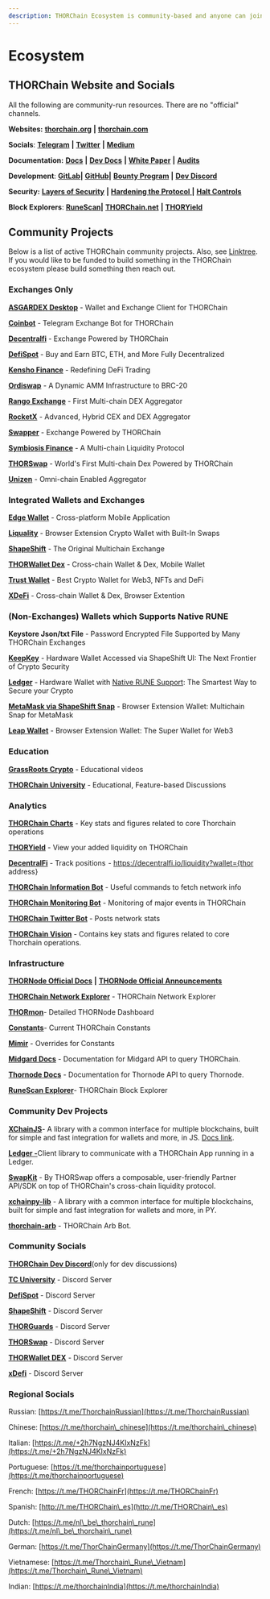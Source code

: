 ```yaml
---
description: THORChain Ecosystem is community-based and anyone can join.
---
```


# Ecosystem

## **THORChain Website and Socials**

All the following are community-run resources. There are no "official" channels.

**Websites:** [**thorchain.org**](http://thorchain.org/) **|** [**thorchain.com**](https://www.thorchain.com/)

**Socials**: [**Telegram**](https://t.me/thorchain\_org) **|** [**Twitter**](https://twitter.com/THORchain) **|** [**Medium**](https://medium.com/thorchain)

**Documentation:** [**Docs**](https://docs.thorchain.org/) **|** [**Dev Docs**](https://dev.thorchain.org/) **|** [**White Paper**](https://github.com/thorchain/Resources/blob/master/Whitepapers/THORChain-Whitepaper-May2020.pdf) **|** [**Audits**](https://github.com/thorchain/Resources/tree/master/Audits)

**Development**: [**GitLab**](https://gitlab.com/thorchain)**|** [**GitHub**](https://github.com/thorchain)**|** [**Bounty Program**](https://immunefi.com/bounty/thorchain/) **|** [**Dev Discord**](https://discord.gg/u6wMSKHpD4)

**Security:** [**Layers of Security**](https://medium.com/thorchain/thorchains-layers-of-security-e308d537acf1) **|** [**Hardening the Protocol** ](https://medium.com/thorchain/hardening-the-thorchain-protocol-f80164de7685)**|** [**Halt Controls**](https://dev.thorchain.org/concepts/network-halts.html)

**Block Explorers**: [**RuneScan**](https://runescan.io)**|** [**THORChain.net**](https://thorchain.net/#/txs) **|** [**THORYield**](https://app.thoryield.com/transactions?page=1)

## **Community Projects**

Below is a list of active THORChain community projects. Also, see [Linktree](https://linktr.ee/thorchain). If you would like to be funded to build something in the THORChain ecosystem please build something then reach out.

### Exchanges Only

[**ASGARDEX Desktop**](https://www.asgardex.com/) - Wallet and Exchange Client for THORChain

[**Coinbot**](https://t.me/TeamCoinBot_bot) - Telegram Exchange Bot for THORChain

[**Decentralfi**](https://decentralfi.io/) - Exchange Powered by THORChain

[**DefiSpot**](https://www.defispot.com/trade) - Buy and Earn BTC, ETH, and More Fully Decentralized

[**Kensho Finance**](https://www.kensho.finance/) - Redefining DeFi Trading

[**Ordiswap**](https://app.ordiswap.fi/) - A Dynamic AMM Infrastructure to BRC-20

[**Rango Exchange**](https://rango.exchange/) - First Multi-chain DEX Aggregator

[**RocketX**](https://app.rocketx.exchange/) - Advanced, Hybrid CEX and DEX Aggregator

[**Swapper**](https://app.swapper.market/) - Exchange Powered by THORChain

[**Symbiosis Finance**](https://symbiosis.finance/) - A Multi-chain Liquidity Protocol

[**THORSwap**](https://thorswap.finance/) - World's First Multi-chain Dex Powered by THORChain

[**Unizen**](https://zcx.com/trade) - Omni-chain Enabled Aggregator

### Integrated Wallets and Exchanges

[**Edge Wallet**](https://edge.app/) - Cross-platform Mobile Application

[**Liquality**](https://liquality.io/) - Browser Extension Crypto Wallet with Built-In Swaps

[**ShapeShift**](https://shapeshift.com/) - The Original Multichain Exchange

[**THORWallet Dex**](https://www.thorwallet.org/) - Cross-chain Wallet & Dex, Mobile Wallet

[**Trust Wallet**](https://trustwallet.com/) - Best Crypto Wallet for Web3, NFTs and DeFi

[**XDeFi**](https://www.xdefi.io) - Cross-chain Wallet & Dex, Browser Extention

### (Non-Exchanges) Wallets which Supports Native RUNE

**Keystore Json/txt File** - Password Encrypted File Supported by Many THORChain Exchanges

[**KeepKey**](https://www.keepkey.com/) - Hardware Wallet Accessed via ShapeShift UI: The Next Frontier
of Crypto Security

[**Ledger**](https://www.ledger.com/) - Hardware Wallet with [Native RUNE Support](https://support.ledger.com/hc/en-us/articles/4402987997841-THORChain-RUNE-?docs=true): The Smartest Way to Secure your Crypto

[**MetaMask via ShapeShift Snap**](https://shapeshift.com/snap) - Browser Extension Wallet: Multichain Snap for MetaMask

[**Leap Wallet**](https://www.leapwallet.io/) - Browser Extension Wallet: The Super Wallet for Web3

### **Education**

[**GrassRoots Crypto**](https://www.youtube.com/c/GrassRootsCrypto/) - Educational videos

[**THORChain University**](https://discord.com/invite/tcuniversity) - Educational, Feature-based Discussions

### **Analytics**

[**THORChain Charts**](https://thorcharts.org/) - Key stats and figures related to core Thorchain operations

[**THORYield**](https://thoryield.com/) - View your added liquidity on THORChain

[**DecentralFi**](https://decentralfi.io/) - Track positions  - https://decentralfi.io/liquidity?wallet={thor address}

[**THORChain Information Bot**](https://t.me/thor\_infobot) - Useful commands to fetch network info

[**THORChain Monitoring Bot**](https://t.me/thorchain\_alert) - Monitoring of major events in THORChain

[**THORChain Twitter Bot**](https://twitter.com/thor\_bot) - Posts network stats

[**THORChain Vision**](https://thorchain.vision/console) - Contains key stats and figures related to core Thorchain operations.

### **Infrastructure**

[**THORNode Official Docs**](https://docs.thorchain.org/thornodes/overview) **|** [**THORNode Official Announcements**](https://t.me/thornode\_ann)

[**THORChain Network Explorer**](https://thorchain.net/) - THORChain Network Explorer

[**THORmon**](https://thorchain.network/)- Detailed THORNode Dashboard

[**Constants**](https://thornode.ninerealms.com/thorchain/constants)- Current THORChain Constants

[**Mimir**](https://thornode.ninerealms.com/thorchain/mimir) - Overrides for Constants

[**Midgard Docs**](https://midgard.ninerealms.com/v2/doc) - Documentation for Midgard API to query THORChain.

[**Thornode Docs**](https://thornode.ninerealms.com/thorchain/doc/) - Documentation for Thornode API to query Thornode.

[**RuneScan Explorer**](https://runescan.io)- THORChain Block Explorer

### Community Dev Projects

[**XChainJS**](https://xchainjs.org)- A library with a common interface for multiple blockchains, built for simple and fast integration for wallets and more, in JS. [Docs link](http://docs.xchainjs.org/).

[**Ledger -**](https://www.npmjs.com/package/@thorchain/ledger-thorchain)Client library to communicate with a THORChain App running in a Ledger.

[**SwapKit**](https://docs.thorswap.finance/swapkit-docs/) - By THORSwap offers a composable, user-friendly Partner API/SDK on top of THORChain's cross-chain liquidity protocol.

[**xchainpy-lib**](https://github.com/xchainjs/xchainpy-lib) - A library with a common interface for multiple blockchains, built for simple and fast integration for wallets and more, in PY.

[**thorchain-arb**](https://github.com/hoodieonwho/thorchain-arb) - THORChain Arb Bot.

### Community Socials

[**THORChain Dev Discord**](https://discord.gg/u6wMSKHpD4)(only for dev discussions)

[**TC University**](https://discord.com/invite/tcuniversity) - Discord Server

[**DefiSpot**](https://discord.gg/7Zuypgv6Qf) - Discord Server

[**ShapeShift**](https://discord.gg/shapeshift) - Discord Server

[**THORGuards**](https://discord.gg/KQEhr3jtAd) - Discord Server

[**THORSwap**](https://discord.gg/thorswap) - Discord Server

[**THORWallet DEX**](https://discord.gg/gzs8skbaR3) - Discord Server

[**xDefi**](https://discord.com/invite/xdefi) - Discord Server

### Regional Socials

Russian: [https://t.me/ThorchainRussian](https://t.me/ThorchainRussian)

Chinese: [https://t.me/thorchain\_chinese](https://t.me/thorchain\_chinese)

Italian: [https://t.me/+2h7NgzNJ4KIxNzFk](https://t.me/+2h7NgzNJ4KIxNzFk)

Portuguese: [https://t.me/thorchainportuguese](https://t.me/thorchainportuguese)

French: [https://t.me/THORChainFr](https://t.me/THORChainFr)

Spanish: [http://t.me/THORChain\_es](http://t.me/THORChain\_es)

Dutch: [https://t.me/nl\_be\_thorchain\_rune](https://t.me/nl\_be\_thorchain\_rune)

German: [https://t.me/ThorChainGermany](https://t.me/ThorChainGermany)

Vietnamese: [https://t.me/Thorchain\_Rune\_Vietnam](https://t.me/Thorchain\_Rune\_Vietnam)

Indian: [https://t.me/thorchainIndia](https://t.me/thorchainIndia)
